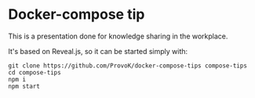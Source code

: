 # Docker-compose tip

This is a presentation done for knowledge sharing in the workplace.

It's based on Reveal.js, so it can be started simply with:
```
git clone https://github.com/ProvoK/docker-compose-tips compose-tips
cd compose-tips
npm i
npm start
```
